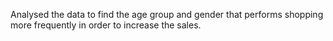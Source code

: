 Analysed the data to find the age group and gender that performs shopping more frequently in order to increase the sales.

